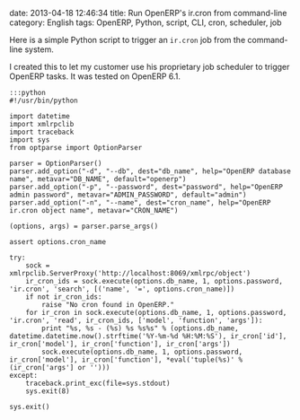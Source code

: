 date: 2013-04-18 12:46:34
title: Run OpenERP's ir.cron from command-line
category: English
tags: OpenERP, Python, script, CLI, cron, scheduler, job

Here is a simple Python script to trigger an `ir.cron` job from the command-line system.

I created this to let my customer use his proprietary job scheduler to trigger OpenERP tasks. It was tested on OpenERP 6.1.


    :::python
    #!/usr/bin/python

    import datetime
    import xmlrpclib
    import traceback
    import sys
    from optparse import OptionParser

    parser = OptionParser()
    parser.add_option("-d", "--db", dest="db_name", help="OpenERP database name", metavar="DB_NAME", default="openerp")
    parser.add_option("-p", "--password", dest="password", help="OpenERP admin password", metavar="ADMIN_PASSWORD", default="admin")
    parser.add_option("-n", "--name", dest="cron_name", help="OpenERP ir.cron object name", metavar="CRON_NAME")

    (options, args) = parser.parse_args()

    assert options.cron_name

    try:
        sock = xmlrpclib.ServerProxy('http://localhost:8069/xmlrpc/object')
        ir_cron_ids = sock.execute(options.db_name, 1, options.password, 'ir.cron', 'search', [('name', '=', options.cron_name)])
        if not ir_cron_ids:
            raise "No cron found in OpenERP."
        for ir_cron in sock.execute(options.db_name, 1, options.password, 'ir.cron', 'read', ir_cron_ids, ['model', 'function', 'args']):
            print "%s, %s - (%s) %s %s%s" % (options.db_name, datetime.datetime.now().strftime('%Y-%m-%d %H:%M:%S'), ir_cron['id'], ir_cron['model'], ir_cron['function'], ir_cron['args'])
            sock.execute(options.db_name, 1, options.password, ir_cron['model'], ir_cron['function'], *eval('tuple(%s)' % (ir_cron['args'] or '')))
    except:
        traceback.print_exc(file=sys.stdout)
        sys.exit(8)

    sys.exit()


